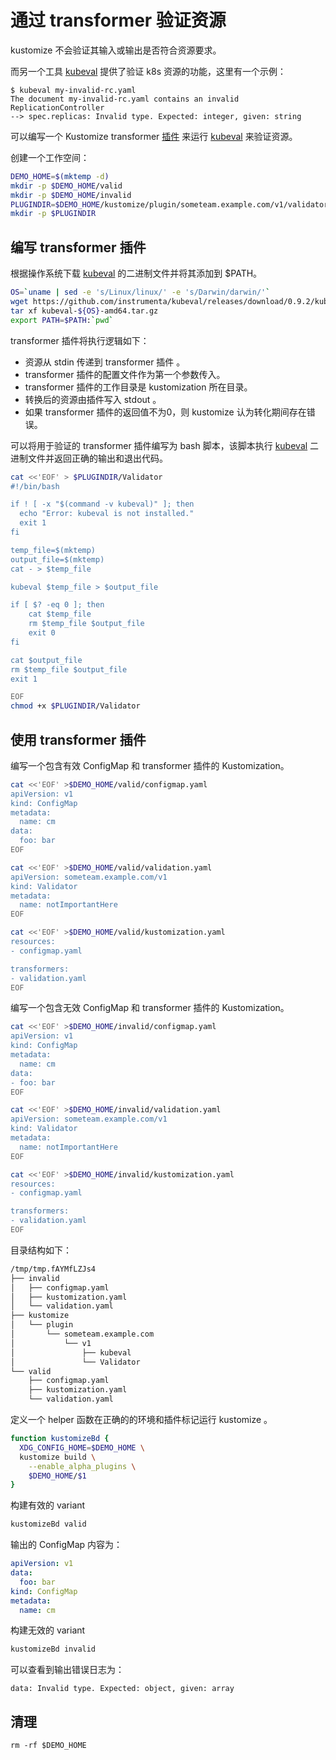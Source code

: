 # 通过 transformer 验证资源

[kubeval]: https://github.com/instrumenta/kubeval
[插件]: ../../docs/plugins

kustomize 不会验证其输入或输出是否符合资源要求。

而另一个工具 [kubeval] 提供了验证 k8s 资源的功能，这里有一个示例：

```shell
$ kubeval my-invalid-rc.yaml
The document my-invalid-rc.yaml contains an invalid ReplicationController
--> spec.replicas: Invalid type. Expected: integer, given: string
```

可以编写一个 Kustomize transformer [插件] 来运行 [kubeval] 来验证资源。

创建一个工作空间：

<!-- @makeWorkplace @testAgainstLatestRelease -->
```bash
DEMO_HOME=$(mktemp -d)
mkdir -p $DEMO_HOME/valid
mkdir -p $DEMO_HOME/invalid
PLUGINDIR=$DEMO_HOME/kustomize/plugin/someteam.example.com/v1/validator
mkdir -p $PLUGINDIR
```

## 编写 transformer 插件

根据操作系统下载 [kubeval] 的二进制文件并将其添加到 $PATH。

<!-- @downloadKubeval @testAgainstLatestRelease -->
```bash
OS=`uname | sed -e 's/Linux/linux/' -e 's/Darwin/darwin/'`
wget https://github.com/instrumenta/kubeval/releases/download/0.9.2/kubeval-${OS}-amd64.tar.gz
tar xf kubeval-${OS}-amd64.tar.gz
export PATH=$PATH:`pwd`
```

transformer 插件将执行逻辑如下：
- 资源从 stdin 传递到 transformer 插件 。
- transformer 插件的配置文件作为第一个参数传入。
- transformer 插件的工作目录是 kustomization 所在目录。
- 转换后的资源由插件写入 stdout 。
- 如果 transformer 插件的返回值不为0，则 kustomize 认为转化期间存在错误。

可以将用于验证的 transformer 插件编写为 bash 脚本，该脚本执行 [kubeval] 二进制文件并返回正确的输出和退出代码。
<!-- @writePlugin @testAgainstLatestRelease -->
```bash
cat <<'EOF' > $PLUGINDIR/Validator
#!/bin/bash

if ! [ -x "$(command -v kubeval)" ]; then
  echo "Error: kubeval is not installed."
  exit 1
fi

temp_file=$(mktemp)
output_file=$(mktemp)
cat - > $temp_file

kubeval $temp_file > $output_file

if [ $? -eq 0 ]; then
    cat $temp_file
    rm $temp_file $output_file
    exit 0
fi

cat $output_file
rm $temp_file $output_file
exit 1

EOF
chmod +x $PLUGINDIR/Validator
```

## 使用 transformer 插件

编写一个包含有效 ConfigMap 和 transformer 插件的 Kustomization。

<!-- @writeKustomization @testAgainstLatestRelease -->
```bash
cat <<'EOF' >$DEMO_HOME/valid/configmap.yaml
apiVersion: v1
kind: ConfigMap
metadata:
  name: cm
data:
  foo: bar
EOF

cat <<'EOF' >$DEMO_HOME/valid/validation.yaml
apiVersion: someteam.example.com/v1
kind: Validator
metadata:
  name: notImportantHere
EOF

cat <<'EOF' >$DEMO_HOME/valid/kustomization.yaml
resources:
- configmap.yaml

transformers:
- validation.yaml
EOF
```

编写一个包含无效 ConfigMap 和 transformer 插件的 Kustomization。

<!-- @writeKustomization @testAgainstLatestRelease -->
```bash
cat <<'EOF' >$DEMO_HOME/invalid/configmap.yaml
apiVersion: v1
kind: ConfigMap
metadata:
  name: cm
data:
- foo: bar
EOF

cat <<'EOF' >$DEMO_HOME/invalid/validation.yaml
apiVersion: someteam.example.com/v1
kind: Validator
metadata:
  name: notImportantHere
EOF

cat <<'EOF' >$DEMO_HOME/invalid/kustomization.yaml
resources:
- configmap.yaml

transformers:
- validation.yaml
EOF
```

目录结构如下：

```bash
/tmp/tmp.fAYMfLZJs4
├── invalid
│   ├── configmap.yaml
│   ├── kustomization.yaml
│   └── validation.yaml
├── kustomize
│   └── plugin
│       └── someteam.example.com
│           └── v1
│               ├── kubeval
│               └── Validator
└── valid
    ├── configmap.yaml
    ├── kustomization.yaml
    └── validation.yaml
```

定义一个 helper 函数在正确的的环境和插件标记运行 kustomize 。

<!-- @defineKustomizeBd @testAgainstLatestRelease -->
```bash
function kustomizeBd {
  XDG_CONFIG_HOME=$DEMO_HOME \
  kustomize build \
    --enable_alpha_plugins \
    $DEMO_HOME/$1
}
```

构建有效的 variant

<!-- @buildValid @testAgainstLatestRelease -->
```bash
kustomizeBd valid
```
输出的 ConfigMap 内容为：

```yaml
apiVersion: v1
data:
  foo: bar
kind: ConfigMap
metadata:
  name: cm
```

构建无效的 variant

```bash
kustomizeBd invalid
```

可以查看到输出错误日志为：

```shell
data: Invalid type. Expected: object, given: array
```

## 清理

<!-- @cleanup @testAgainstLatestRelease -->
```shell
rm -rf $DEMO_HOME
```
